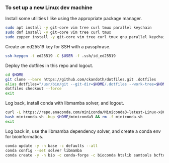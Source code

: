 ### To set up a new Linux dev machine

Install some utilities I like using the appropriate package manager.

```bash
sudo apt install -y git-core vim tree curl tmux parallel keychain
sudo dnf install -y git-core vim tree curl tmux
sudo zypper install -y git-core vim tree curl tmux gnu_parallel keychain
```

Create an ed25519 key for SSH with a passphrase.

```bash
ssh-keygen -t ed25519 -C $USER -f .ssh/id_ed25519
```

Deploy the dotfiles in this repo and logout.

```bash
cd $HOME
git clone --bare https://github.com/ckandoth/dotfiles.git .dotfiles
alias dotfiles="/usr/bin/git --git-dir=$HOME/.dotfiles --work-tree=$HOME"
dotfiles checkout --force
exit
```

Log back, install conda with libmamba solver, and logout.

```bash
curl -L https://repo.anaconda.com/miniconda/Miniconda3-latest-Linux-x86_64.sh -o miniconda.sh
bash miniconda.sh -bup $HOME/miniconda3 && rm -f miniconda.sh
exit
```

Log back in, use the libmamba dependency solver, and create a conda env for bioinformatics.

```bash
conda update -y -n base -c defaults --all
conda config --set solver libmamba
conda create -y -n bio -c conda-forge -c bioconda htslib samtools bcftools
```
